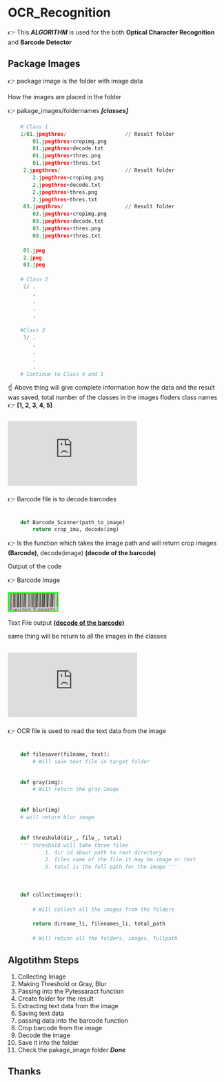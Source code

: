 # OCR_Recognition


:point_right: This ***ALGORITHM*** is used for the both **Optical Character Recognition** and **Barcode Detector**

## Package Images

:point_right: package image is the folder with image data 

How the images are placed in the folder

:point_right: pakage_images/foldernames ***[classes]***

```py
    # Class 1
    1/01.jpegthres/                   // Result folder
        01.jpegthres+cropimg.png
        01.jpegthres+decode.txt
        01.jpegthres+thres.png
        01.jpegthres+thres.txt
     2.jpegthres/                     // Result folder
        2.jpegthres+cropimg.png
        2.jpegthres+decode.txt
        2.jpegthres+thres.png
        2.jpegthres+thres.txt
     03.jpegthres/                    // Result folder
        03.jpegthres+cropimg.png
        03.jpegthres+decode.txt
        03.jpegthres+thres.png
        03.jpegthres+thres.txt

     01.jpeg
     2.jpeg
     03.jpeg

    # Class 2
     2/ .
        .
        .
        .
        .
    
    #Class 3
     3/ .
        .
        .
        .
        .
    # Continue to Class 4 and 5

```

:point_up: Above thing will give complete information how the data and the result was saved, total number of the classes in the images floders class names :point_right: **[1, 2, 3, 4, 5]**


### ![Barcode File](https://github.com/saichandrareddy1/OCR_Recognition/blob/master/Barcode.py)

:point_right: Barcode file is to decode barcodes

```py

    def Barcode_Scanner(path_to_image)
        return crop_ima, decode(img)
```

:point_right: Is the function which takes the image path and will return crop images **(Barcode)**, decode(image) **(decode of the barcode)**

Output of the code 

:point_right: Barcode Image

![BarCode](https://github.com/saichandrareddy1/OCR_Recognition/blob/master/package_images/5/02.jpegthres/02.jpeg%2Bcropimg.png)

Text File output [**(decode of the barcode)**](https://github.com/saichandrareddy1/OCR_Recognition/blob/master/package_images/5/02.jpegthres/02.jpeg%2Bdecode.txt)

same thing will be return to all the images in the classes


## ![OCR_finder file](https://github.com/saichandrareddy1/OCR_Recognition/blob/master/OCR_finder.py)

:point_right: OCR file is used to read the text data from the image

```python 

    def filesaver(filname, text):
        # Will save text file in target folder  

```

```py
    
    def gray(img):
        # Will return the gray Image

```

```py

    def blur(img) 
    # will return blur image

```

```py 

    def threshold(dir_, file_, total)
    ''' threshold will take three files
            1. dir id about path to root directory
            2. files name of the file it may be image or text
            3. total is the full path for the image '''
    
```

```py

    def collectimages():

        # Will collect all the images from the folders

        return dirname_li, filenames_li, total_path

        # Will retunn all the folders, images, fullpath 

```

## Algotithm Steps

1. Collecting Image
2. Making Threshold or Gray, Blur
3. Passing into the Pytessaract function
4. Create folder for the result
5. Extracting text data from the image
6. Saving text data 
7. passing data into the barcode function 
8. Crop barcode from the image
9. Decode the image
10. Save it into the folder
11. Check the pakage_image folder ***Done*** 


## Thanks 